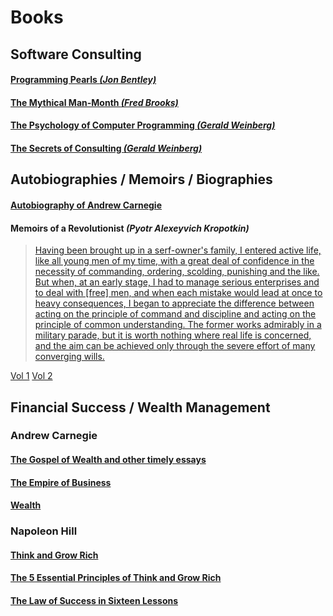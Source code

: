 # Books

## Software Consulting

#### [Programming Pearls _(Jon Bentley)_](https://www.amazon.com/Programming-Pearls-Jon-Bentley/dp/8177588583)

#### [The Mythical Man-Month _(Fred Brooks)_](https://www.amazon.com/Mythical-Man-Month-Software-Engineering-Anniversary/dp/0201835959)

#### [The Psychology of Computer Programming _(Gerald Weinberg)_](https://www.amazon.com/Psychology-Computer-Programming-Silver-Anniversary-ebook/dp/B004R9QACC)

#### [The Secrets of Consulting _(Gerald Weinberg)_](https://www.amazon.com/Secrets-Consulting-Giving-Getting-Successfully/dp/0932633013)


## Autobiographies / Memoirs / Biographies

#### [Autobiography of Andrew Carnegie](https://archive.org/details/autobiographyofa00carn)

#### Memoirs of a Revolutionist _(Pyotr Alexeyvich Kropotkin)_
> [Having been brought up in a serf-owner's family, I entered active life, like all young men of my time, 
  with a great deal of confidence in the necessity of commanding, ordering, scolding, punishing and the like.
  But when, at an early stage, I had to manage serious enterprises and to deal with [free] men, and when each 
  mistake would lead at once to heavy consequences, I began to appreciate the difference between acting on the 
  principle of command and discipline and acting on the principle of common understanding. The former works 
  admirably in a military parade, but it is worth nothing where real life is concerned, and the aim can be 
  achieved only through the severe effort of many converging wills.](https://archive.org/details/memoirsofrevolut01kropuoft/page/250/mode/2up?q=Having+been+brought+up+in+a+serf+owner%E2%80%99s+family)

[Vol 1](https://archive.org/details/memoirsofrevolut01kropuoft/page/n5/mode/2up) 
[Vol 2](https://archive.org/details/memoirsofrevolut02kropuoft/page/n8/mode/2up)


## Financial Success / Wealth Management

### Andrew Carnegie
#### [The Gospel of Wealth and other timely essays](https://archive.org/details/gospelofwealthot00carnuoft)
#### [The Empire of Business](https://archive.org/details/empireofbusiness00carnuoft)
#### [Wealth](https://archive.org/details/8906CarnegieWealth)

### Napoleon Hill
#### [Think and Grow Rich](https://archive.org/details/thinkgrowric00hill)
#### [The 5 Essential Principles of Think and Grow Rich](https://archive.org/details/napoleon-hill-foundation-the-5-essential-principles-of-think-and-grow-rich-the-p/mode/2up)

#### [The Law of Success in Sixteen Lessons](https://archive.org/details/Law_Of_Success_in_16_Lessons)
